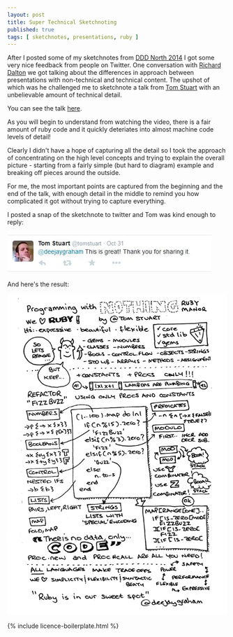 ```yaml
---
layout: post
title: Super Technical Sketchnoting
published: true
tags: [ sketchnotes, presentations, ruby ]
---
```


After I posted some of my sketchnotes from [DDD North 2014](http://www.dddnorth.co.uk/) 
I got some very nice feedback from people on Twitter. One conversation with 
[Richard Dalton](http://www.twitter.com/RichardADalton) we got talking about 
the differences in approach between presentations with non-technical and 
technical content. The upshot of which was he challenged me to sketchnote a talk
from [Tom Stuart](http://www.twitter.com/tomstuart) with an unbelievable amount 
of technical detail.

You can see the talk [here](http://rubymanor.org/3/videos/programming_with_nothing/). 

As you will begin to understand from watching the video, there is a fair amount of 
ruby code and it quickly deteriates into almost machine code levels of detail! 

Clearly I didn't have a hope of capturing all the detail so I took the approach of 
concentrating on the high level concepts and trying to explain the overall picture - 
starting from a fairly simple (but hard to diagram) example and breaking off pieces 
around the outside. 

For me, the most important points are captured from the beginning and the end of the talk,
with enough detail in the middle to remind you how complicated it got without trying 
to capture everything.

I posted a snap of the sketchnote to twitter and Tom was kind enough to reply:

![tweet](/img/posts/super-technical-sketchnoting/tom-stuart-reaction.jpg)

And here's the result:

<img src="/img/posts/super-technical-sketchnoting/super-technical-sketchnoting-hifi.png" class="img-responsive" alt="sketchnote" />

{% include licence-boilerplate.html %}


